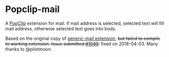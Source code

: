 # Popclip-mail

A [PopClip](http://pilotmoon.com/popclip/) extension for mail. if mail address is selected, selected text will fill mail address, otherwise selected text goes into body.

Based on the original copy of [generic-mail extension](https://github.com/pilotmoon/PopClip-Extensions/tree/master/source/Email), ~~but failed to compile to working extension. Issue submitted [#1049](https://github.com/pilotmoon/PopClip-Extensions/issues/1049).~~ fixed on 2018-04-03. Many thanks to @pilotmoon.
